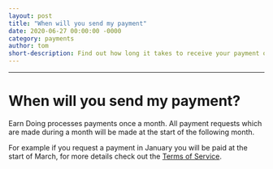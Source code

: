 ```yaml
---
layout: post
title: "When will you send my payment"
date: 2020-06-27 00:00:00 -0000
category: payments
author: tom
short-description: Find out how long it takes to receive your payment once you have made a withdrawal request.
---
```


-----

# When will you send my payment?

Earn Doing processes payments once a month. All payment requests which are made during a month will be made at the start of the following month. 

For example if you request a payment in January you will be paid at the start of March, for more details check out the [Terms of Service](https://www.earndoing.com/sites/tos.aspx).

